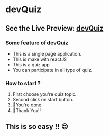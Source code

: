 devQuiz
========
See the Live Preview: [devQuiz](https://devquiz-01.netlify.app/)
------------------

### Some feature of devQuiz

<ul>
<li>This is a single page application.</li>
<li>This is make with reactJS</li>
<li>This is a quiz app</li>
<li>You can participate in all type of quiz.</li>
</ul>

### How to start  ?
<ol>
<li>First choose you're quiz topic.</li>
<li>Second click on start button.</li>
<li>👏You're done</li>
<li>🎈Thank You!!</li> 
</ol> 

## This is so easy !! 😍
